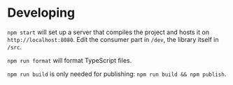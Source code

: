 # Developing

`npm start` will set up a server that compiles the project and hosts it on `http://localhost:8080`. Edit the consumer part in `/dev`, the library itself in `/src`.

`npm run format` will format TypeScript files.

`npm run build` is only needed for publishing: `npm run build && npm publish`.
